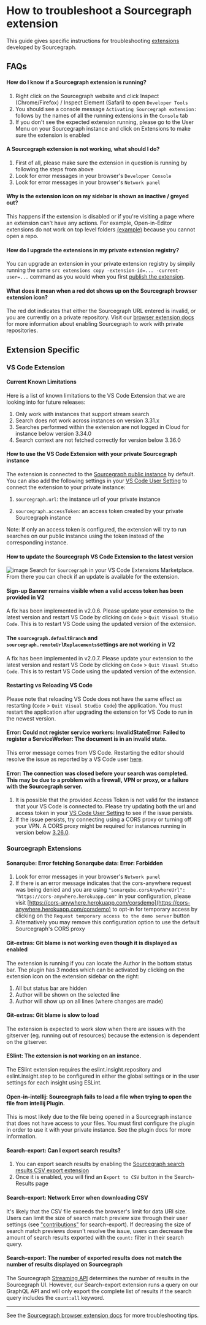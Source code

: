 # How to troubleshoot a Sourcegraph extension

This guide gives specific instructions for troubleshooting [extensions](https://docs.sourcegraph.com/extensions) developed by Sourcegraph.

## FAQs

#### How do I know if a Sourcegraph extension is running?

1. Right click on the Sourcegraph website and click Inspect (Chrome/Firefox) / Inspect Element (Safari) to open `Developer Tools`
2. You should see a console message `Activating Sourcegraph extension:` follows by the names of all the running extensions in the `Console` tab
3. If you don't see the expected extension running, please go to the User Menu on your Sourcegraph instance and click on Extensions to make sure the extension is enabled

#### A Sourcegraph extension is not working, what should I do?

1. First of all, please make sure the extension in question is running by following the steps from above
2. Look for error messages in your browser's `Developer Console`
3. Look for error messages in your browser's  `Network panel`

#### Why is the extension icon on my sidebar is shown as inactive / greyed out?

This happens if the extension is disabled or if you're visiting a page where an extension can't have any actions. For example, Open-in-Editor extensions do not work on top level folders [(example)](https://sourcegraph.com/github.com/sourcegraph/sourcegraph) because you cannot open a repo.


#### How do I upgrade the extensions in my private extension registry?

You can upgrade an extension in your private extension registry by simpily running the same `src extensions copy -extension-id=... -current-user=...` command as you would when you first [publish the extension](https://docs.sourcegraph.com/admin/extensions#publish-extensions-to-a-private-extension-registry).


#### What does it mean when a red dot shows up on the Sourcegraph browser extension icon?

The red dot indicates that either the Sourcegraph URL entered is invalid, or you are currently on a private repository. Visit our [browser extension docs](https://docs.sourcegraph.com/integration/browser_extension#make-it-work-for-private-code) for more information about enabling Sourcegraph to work with private repositories.

## Extension Specific

### VS Code Extension

#### Current Known Limitations

Here is a list of known limitations to the VS Code Extension that we are looking into for future releases:

1. Only work with instances that support stream search
2. Search does not work across instances on version 3.31.x
3. Searches performed within the extension are not logged in Cloud for instance below version 3.34.0
4. Search context are not fetched correctly for version below 3.36.0

#### How to use the VS Code Extension with your private Sourcegraph instance
The extension is connected to the [Sourcegraph public instance](https://sourcegraph.com/) by default. You can also add the following settings in your [VS Code User Setting](https://code.visualstudio.com/docs/getstarted/settings#_settings-file-locations) to connect the extension to your private instance: 

1. `sourcegraph.url`: the instance url of your private instance 

2. `sourcegraph.accessToken`: an access token created by your private Sourcegraph instance

Note: If only an access token is configured, the extension will try to run searches on our public instance using the token instead of the corresponding instance. 

#### How to update the Sourcegraph VS Code Extension to the latest version
![image](https://user-images.githubusercontent.com/68532117/153280003-df575725-22c2-4a5a-b94b-2137790da039.png)
Search for `Sourcegraph` in your VS Code Extensions Marketplace. From there you can check if an update is available for the extension.

#### Sign-up Banner remains visible when a valid access token has been provided in V2

A fix has been implemented in v2.0.6. Please update your extension to the latest version and restart VS Code by clicking on `Code` > `Quit Visual Studio Code`. This is to restart VS Code using the updated version of the extension.

#### The `sourcegraph.defaultBranch` and `sourcegraph.remoteUrlReplacements`settings are not working in V2

A fix has been implemented in v2.0.7. Please update your extension to the latest version and restart VS Code by clicking on `Code` > `Quit Visual Studio Code`. This is to restart VS Code using the updated version of the extension.

#### Restarting vs Reloading VS Code
Please note that reloading VS Code does not have the same effect as restarting (`Code` > `Quit Visual Studio Code`) the application. You must restart the application after upgrading the extension for VS Code to run in the newest version.

#### Error: Could not register service workers: InvalidStateError: Failed to register a ServiceWorker: The document is in an invalid state.

This error message comes from VS Code. Restarting the editor should resolve the issue as reported by a VS Code user [here](https://github.com/microsoft/vscode/issues/128649).

#### Error: The connection was closed before your search was completed. This may be due to a problem with a firewall, VPN or proxy, or a failure with the Sourcegraph server.

1. It is possible that the provided Access Token is not valid for the instance that your VS Code is connected to. Please try updating both the url and access token in your [VS Code User Setting](https://code.visualstudio.com/docs/getstarted/settings#_settings-file-locations) to see if the issue persists.
2. If the issue persists, try connecting using a CORS proxy or turning off your VPN. A CORS proxy might be required for instances running in version below [3.26.0](https://sourcegraph.com/github.com/sourcegraph/sourcegraph/-/blob/CHANGELOG.md#3-36-0). 

### Sourcegraph Extensions

#### Sonarqube: Error fetching Sonarqube data: Error: Forbidden
1. Look for error messages in your browser's  `Network panel`
2. If there is an error message indicates that the cors-anywhere request was being denied and you are using `"sonarqube.corsAnywhereUrl": "https://cors-anywhere.herokuapp.com"` in your configuration, please visit [https://cors-anywhere.herokuapp.com/corsdemo](https://cors-anywhere.herokuapp.com/corsdemo) to opt-in for temporary access by clicking on the `Request temporary access to the demo server` button
3. Alternatively you may remove this configuration option to use the default Sourcegraph's CORS proxy

#### Git-extras: Git blame is not working even though it is displayed as enabled
The extension is running if you can locate the Author in the bottom status bar. The plugin has 3 modes which can be activated by clicking on the extension icon on the extension sidebar on the right:

1. All but status bar are hidden
2. Author will be shown on the selected line
3. Author will show up on all lines (where changes are made)

#### Git-extras: Git blame is slow to load
The extension is expected to work slow when there are issues with the gitserver (eg. running out of resources) because the extension is dependent on the gitserver.

#### ESlint: The extension is not working on an instance.
The ESlint extension requires the eslint.insight.repository and eslint.insight.step to be configured in either the global settings or in the user settings for each insight using ESLint.

#### Open-in-intellij: Sourcegraph fails to load a file when trying to open the file from intellij Plugin.
This is most likely due to the file being opened in a Sourcegraph instance that does not have access to your files. You must first configure the plugin in order to use it with your private instance. See the plugin docs for more information.

#### Search-export: Can I export search results?
1. You can export search results by enabling the [Sourcegraph search results CSV export extension](https://sourcegraph.com/extensions/sourcegraph/search-export)
2. Once it is enabled, you will find an `Export to CSV` button in the Search-Results page
 
#### Search-export: Network Error when downloading CSV

It's likely that the CSV file exceeds the browser's limit for data URI size. Users can limit the size of search match preview size through their user settings (see ["contributions"](https://sourcegraph.com/extensions/sourcegraph/search-export/-/contributions) for search-export). If decreasing the size of search match previews doesn't resolve the issue, users can decrease the amount of search results exported with the `count:` filter in their search query.

#### Search-export: The number of exported results does not match the number of results displayed on Sourcegraph

The Sourcegraph [Streaming API](../../api/stream_api/index.md) determines the number of results in the Sourcegraph UI. However, our Search-export extension runs a query on our GraphQL API and will only export the complete list of results if the search query includes the `count:all` keyword.


___

See the [Sourcegraph browser extension docs](https://docs.sourcegraph.com/integration/browser_extension#troubleshooting) for more troubleshooting tips.
